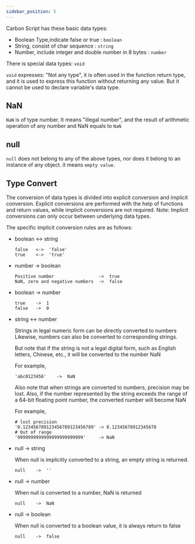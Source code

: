 ```yaml
---
sidebar_position: 5
---
```


Carbon Script has these basic data types:

+ Boolean Type,indicate false or true : `boolean`
+ String, consist of char sequence : `string`
+ Number, include integer and double number in 8 bytes : `number`

There is special data types:  `void`

`void` expresses: "Not any type", it is often used in the function return type, and it is used to express this function without returning any value. But it cannot be used to declare variable's data type.

## NaN

`NaN` is of type number. It means "illegal number", and the result of arithmetic operation of any number and NaN equals to `NaN`

## null

`null` does not belong to any of the above types, nor does it belong to an instance of any object. it means `empty value`.

## Type Convert

The conversion of data types is divided into explicit conversion and implicit conversion. Explicit conversions are performed with the help of functions and return values, while implicit conversions are not required. Note: Implicit conversions can only occur between underlying data types.

The specific implicit conversion rules are as follows:

+ boolean <-> string

    ```
    false   <->  'false'
    true    <->  'true'
    ```

+ number -> boolean
    ```
    Positive number                 ->  true
    NaN, zero and negative numbers  ->  false
    ```
+ boolean -> number
    ```
    true    ->  1
    false   ->  0
    ```

+ string <-> number

    Strings in legal numeric form can be directly converted to numbers
    Likewise, numbers can also be converted to corresponding strings.

    But note that if the string is not a legal digital form, such as English letters, Chinese, etc., it will be converted to the number NaN

    For example,
    ```
    'abc0123456'    ->  NaN
    ```

    Also note that when strings are converted to numbers, precision may be lost. Also, if the number represented by the string exceeds the range of a 64-bit floating point number, the converted number will become NaN

    For example,
    ```
    # lost precision
    '0.123456789123456789123456789' -> 0.12345678912345678
    # Out of range
    '9999999999999999999999999'     -> NaN
    ```

+ null -> string
  
    When null is implicitly converted to a string, an empty string is returned.
    ```
    null    ->  ''
    ```

+ null  -> number

    When null is converted to a number, NaN is returned
    ```
    null    ->  NaN
    ```

+ null  -> boolean

    When null is converted to a boolean value, it is always return to false
    ```
    null    ->  false
    ```
